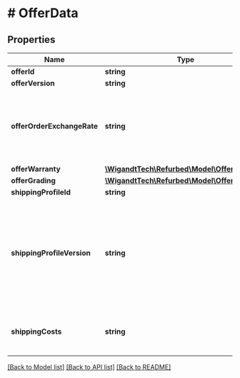 # # OfferData

## Properties

Name | Type | Description | Notes
------------ | ------------- | ------------- | -------------
**offerId** | **string** |  | [optional]
**offerVersion** | **string** |  | [optional]
**offerOrderExchangeRate** | **string** | Exchange rate applied to convert amounts from offer currency to order currency. | [optional]
**offerWarranty** | [**\WigandtTech\Refurbed\Model\OfferWarranty**](OfferWarranty.md) |  | [optional]
**offerGrading** | [**\WigandtTech\Refurbed\Model\OfferGrading**](OfferGrading.md) |  | [optional]
**shippingProfileId** | **string** |  | [optional]
**shippingProfileVersion** | **string** | Shipping profiles on old orders do not have proper version information attached to them. This is only set for newer orders. | [optional]
**shippingCosts** | **string** | The shipping costs, in order currency. | [optional]

[[Back to Model list]](../../README.md#models) [[Back to API list]](../../README.md#endpoints) [[Back to README]](../../README.md)
